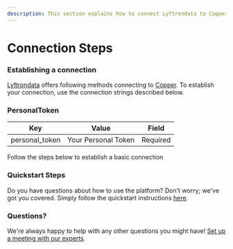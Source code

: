 ```yaml
---
description: This section explains how to connect Lyftrondata to Copper.
---
```


# Connection Steps

### Establishing a connection

[Lyftrondata](https://www.lyftrondata.com) offers following methods connecting to [Copper](None/). To establish your connection, use the connection strings described below.

### PersonalToken

| Key             | Value               | Field    |
| --------------- | ------------------- | -------- |
| personal\_token | Your Personal Token | Required |

Follow the steps below to establish a basic connection

### Quickstart Steps

Do you have questions about how to use the platform? Don't worry; we've got you covered. Simply follow the quickstart instructions [here](./).

### Questions? <a href="#questions" id="questions"></a>

We're always happy to help with any other questions you might have! [Set up a meeting with our experts](https://www.lyftrondata.com/book-a-meeting/).

